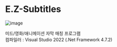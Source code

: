 # E.Z-Subtitles
![image](https://github.com/pgh268400/E.Z-Subtitles/assets/31213158/f372dc3a-3e59-4ea4-9f6e-96d01294e0e6)

미드/영화/애니메이션 자막 매칭 프로그램  
컴파일러 : Visual Studio 2022 (.Net Framework 4.7.2)
